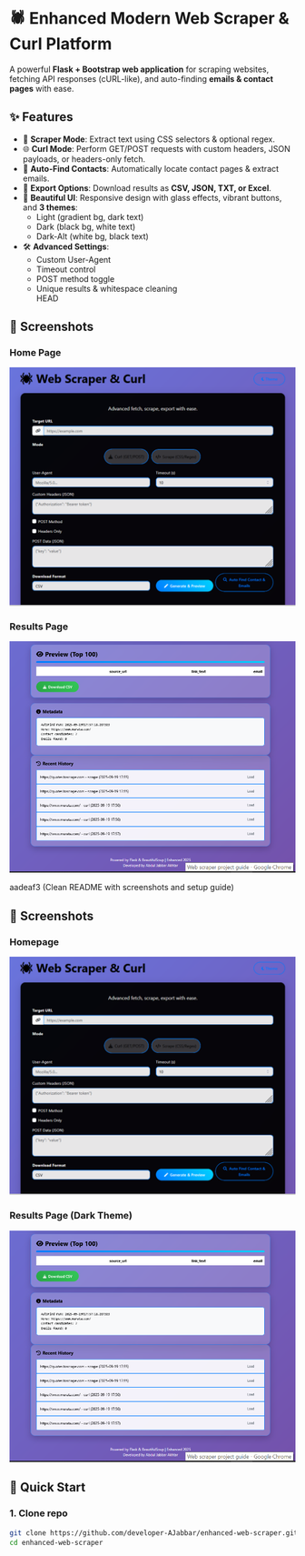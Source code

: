 # 🕷️ Enhanced Modern Web Scraper & Curl Platform  

A powerful **Flask + Bootstrap web application** for scraping websites, fetching API responses (cURL-like), and auto-finding **emails & contact pages** with ease.  

## ✨ Features  
- 🔎 **Scraper Mode**: Extract text using CSS selectors & optional regex.  
- 🌐 **Curl Mode**: Perform GET/POST requests with custom headers, JSON payloads, or headers-only fetch.  
- 📧 **Auto-Find Contacts**: Automatically locate contact pages & extract emails.  
- 📂 **Export Options**: Download results as **CSV, JSON, TXT, or Excel**.  
- 🎨 **Beautiful UI**: Responsive design with glass effects, vibrant buttons, and **3 themes**:  
  - Light (gradient bg, dark text)  
  - Dark (black bg, white text)  
  - Dark-Alt (white bg, black text)  
- 🛠️ **Advanced Settings**:  
  - Custom User-Agent  
  - Timeout control  
  - POST method toggle  
  - Unique results & whitespace cleaning  
HEAD

## 📸 Screenshots

### Home Page
![Home Page](screenshots/homepage.png)

### Results Page
![Results Dark](screenshots/results-dark.png)
 
aadeaf3 (Clean README with screenshots and setup guide)

## 📸 Screenshots  

### Homepage  
![Homepage](screenshots/homepage.png)  

### Results Page (Dark Theme)  
![Results Dark](screenshots/results-dark.png)  

## 🚀 Quick Start  

### 1. Clone repo  
```bash
git clone https://github.com/developer-AJabbar/enhanced-web-scraper.git
cd enhanced-web-scraper
